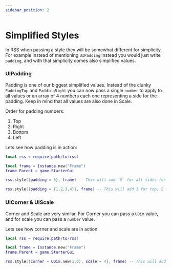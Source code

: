 ```yaml
---
sidebar_position: 2
---
```


# Simplified Styles

In RSS when passing a style they will be somewhat different for simplicity. For example instead of mentioning `UIPadding` instead you would just write `padding`, and with that simplicity comes also simplified values.

### UIPadding

Padding is one of our biggest simplified values. Instead of the clunky `PaddingTop` and `PaddingRight` you can now pass a single `number` to apply to all values or an array of 4 numbers each one representing a side for the padding. Keep in mind that all values are also done in Scale.

Order for padding numbers:

1. Top
2. Right
3. Bottom
4. Left

Lets see how padding is in action:

```lua
local rss = require(path/to/rss)

local frame = Instance.new("Frame")
frame.Parent = game.StarterGui

rss.style({padding = 5}, frame) -- This will add `5` for all sides for padding

rss.style({padding = {1,2,3,4}}, frame) -- This will add 1 for top, 2 for right, 3 for bottom, and 4 for left
```

### UICorner & UIScale

Corner and Scale are very similar. For Corner you can pass a `UDim` value, and for scale you can pass a `number` value.

Lets see how corner and scale are in action:

```lua
local rss = require(path/to/rss)

local frame = Instance.new("Frame")
frame.Parent = game.StarterGui

rss.style({corner = UDim.new(1,0), scale = 4}, frame) -- This will add `5` for all sides for padding
```
